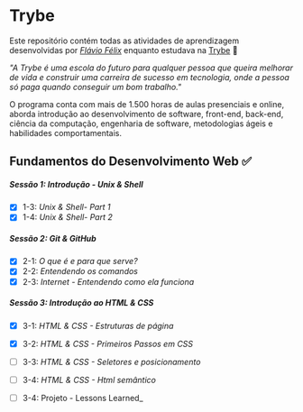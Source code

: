 # Trybe

Este repositório contém todas as atividades de aprendizagem desenvolvidas por _[Flávio Félix](https://github.com/fau-33)_ enquanto estudava na [Trybe](https://www.betrybe.com/) :rocket:

_"A Trybe é uma escola do futuro para qualquer pessoa que queira melhorar de vida e construir uma carreira de sucesso em tecnologia, onde a pessoa só paga quando conseguir um bom trabalho."_

O programa conta com mais de 1.500 horas de aulas presenciais e online, aborda introdução ao desenvolvimento de software, front-end, back-end, ciência da computação, engenharia de software, metodologias ágeis e habilidades comportamentais.

## Fundamentos do Desenvolvimento Web :white_check_mark:

##### Sessão 1: Introdução - Unix & Shell

- [x] 1-3: _Unix & Shell- Part 1_
- [x] 1-4: _Unix & Shell- Part 2_

##### Sessão 2: Git & GitHub

- [x] 2-1: _O que é e para que serve?_
- [x] 2-2: _Entendendo os comandos_
- [x] 2-3: _Internet - Entendendo como ela funciona_

##### Sessão 3: Introdução ao HTML & CSS

- [x] 3-1: _HTML & CSS - Estruturas de página_
- [x] 3-2: _HTML & CSS - Primeiros Passos em CSS_
- [ ] 3-3: _HTML & CSS - Seletores e posicionamento_
- [ ] 3-4: _HTML & CSS - Html semântico_
- [ ] 3-4: Projeto - Lessons Learned_

